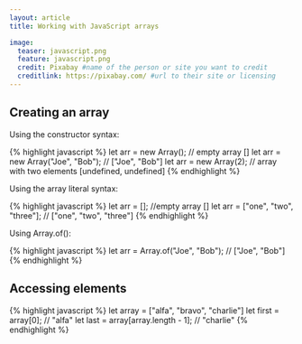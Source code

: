 ```yaml
---
layout: article
title: Working with JavaScript arrays

image:
  teaser: javascript.png
  feature: javascript.png
  credit: Pixabay #name of the person or site you want to credit
  creditlink: https://pixabay.com/ #url to their site or licensing
---
```


Creating an array
-----------------

Using the constructor syntax:

{% highlight javascript %}
let arr = new Array(); // empty array []
let arr = new Array("Joe", "Bob"); // ["Joe", "Bob"]
let arr = new Array(2); // array with two elements [undefined, undefined]
{% endhighlight %}

Using the array literal syntax:

{% highlight javascript %}
let arr = []; //empty array []
let arr = ["one", "two", "three"]; // ["one", "two", "three"]
{% endhighlight %}

Using Array.of():

{% highlight javascript %}
let arr = Array.of("Joe", "Bob"); // ["Joe", "Bob"]
{% endhighlight %}


Accessing elements
------------------

{% highlight javascript %}
let array = ["alfa", "bravo", "charlie"]
let first = array[0]; // "alfa"
let last = array[array.length - 1]; // "charlie"
{% endhighlight %}
